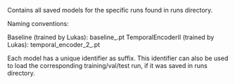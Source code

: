 Contains all saved models for the specific runs found in runs directory.

Naming conventions:

Baseline (trained by Lukas): baseline_<id>.pt
TemporalEncoderII (trained by Lukas): temporal_encoder_2_<id>.pt

Each model has a unique identifier as suffix. This identifier can also be used to load the corresponding training/val/test run, if it was saved in runs directory.